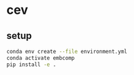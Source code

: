 # cev

## setup

```sh
conda env create --file environment.yml
conda activate embcomp
pip install -e .
```

